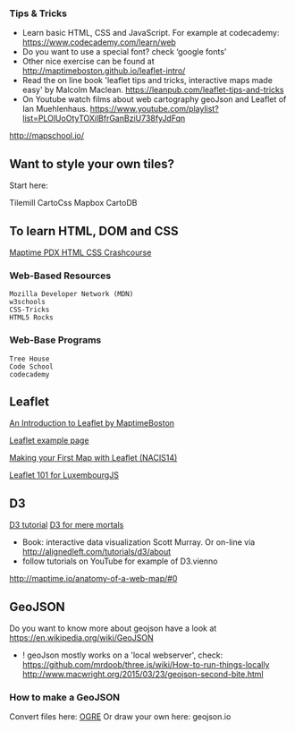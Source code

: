 
### Tips & Tricks


* Learn basic HTML, CSS and JavaScript. For example at codecademy: https://www.codecademy.com/learn/web
* Do you want to use a special font? check ‘google fonts’
* Other nice exercise can be found at http://maptimeboston.github.io/leaflet-intro/
* Read the on line book 'leaflet tips and tricks, interactive maps made easy' by Malcolm Maclean. https://leanpub.com/leaflet-tips-and-tricks
* On Youtube watch films about web cartography geoJson and Leaflet of Ian Muehlenhaus. https://www.youtube.com/playlist?list=PLOlUoOtyTOXilBfrGanBziU738fyJdFqn

http://mapschool.io/

## Want to style your own tiles?
Start here: 

Tilemill
CartoCss
Mapbox
CartoDB



## To learn HTML, DOM and CSS

[Maptime PDX HTML CSS Crashcourse](https://github.com/mattsayler/Maptime_HTML_CSS_Basics)

### Web-Based Resources

    Mozilla Developer Network (MDN)
    w3schools
    CSS-Tricks
    HTML5 Rocks

### Web-Base Programs

    Tree House
    Code School
    codecademy


## Leaflet
[An Introduction to Leaflet by MaptimeBoston](http://maptimeboston.github.io/leaflet-intro/)

[Leaflet example page](http://leafletjs.com/examples.html)

[Making your First Map with Leaflet (NACIS14)](http://lyzidiamond.com/nacis-talk/#0)

[Leaflet 101 for LuxembourgJS](http://luxembourgjs.github.io/leaflet-demo/#/)

## D3
[D3 tutorial](https://github.com/d3/d3/wiki/Tutorials)
[D3 for mere mortals](http://www.recursion.org/d3-for-mere-mortals/)

* Book: interactive data visualization Scott Murray. Or on-line via http://alignedleft.com/tutorials/d3/about
* follow tutorials on YouTube for example of D3.vienno

http://maptime.io/anatomy-of-a-web-map/#0

## GeoJSON
Do you want to know more about geojson have a look at https://en.wikipedia.org/wiki/GeoJSON
* ! geoJson mostly works on a 'local webserver', check: https://github.com/mrdoob/three.js/wiki/How-to-run-things-locally
http://www.macwright.org/2015/03/23/geojson-second-bite.html 

### How to make a GeoJSON
Convert files here:
[OGRE](http://ogre.adc4gis.com/)
Or draw your own here:
geojson.io

